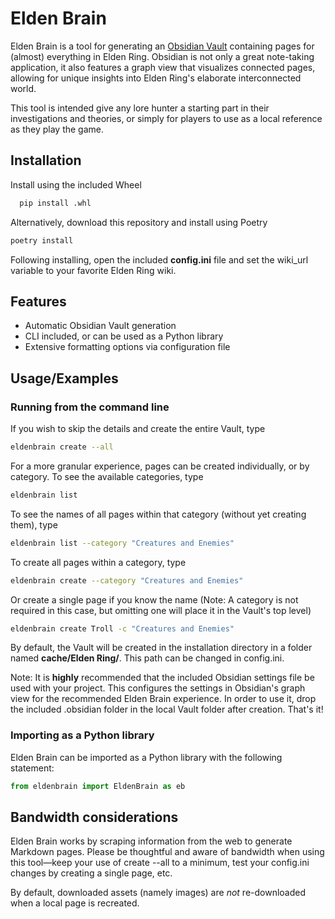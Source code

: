 
# Elden Brain

Elden Brain is a tool for generating an [Obsidian Vault](https://obsidian.md/) containing pages for (almost) everything in Elden Ring. Obsidian is not only a great note-taking application, it also features a graph view that visualizes connected pages, allowing for unique insights into Elden Ring's elaborate interconnected world.

This tool is intended give any lore hunter a starting part in their investigations and theories, or simply for players to use as a local reference as they play the game.


## Installation

Install using the included Wheel

```bash
  pip install .whl
```

Alternatively, download this repository and install using Poetry

```bash
poetry install
```

Following installing, open the included **config.ini** file and set the wiki_url variable to your favorite Elden Ring wiki.
## Features

- Automatic Obsidian Vault generation
- CLI included, or can be used as a Python library
- Extensive formatting options via configuration file


## Usage/Examples

### Running from the command line
If you wish to skip the details and create the entire Vault, type
```bash
eldenbrain create --all
```
For a more granular experience, pages can be created individually, or by category. To see the available categories, type
```bash
eldenbrain list
```
To see the names of all pages within that category (without yet creating them), type
```bash
eldenbrain list --category "Creatures and Enemies"
```
To create all pages within a category, type
```bash
eldenbrain create --category "Creatures and Enemies"
```
Or create a single page if you know the name (Note: A category is not required in this case, but omitting one will place it in the Vault's top level)
```bash
eldenbrain create Troll -c "Creatures and Enemies"
```

By default, the Vault will be created in the installation directory in a folder named **cache/Elden Ring/**. This path can be changed in config.ini.

Note: It is **highly** recommended that the included Obsidian settings file be used with your project. This configures the settings in Obsidian's graph view for the recommended Elden Brain experience. In order to use it, drop the included .obsidian folder in the local Vault folder after creation. That's it!

### Importing as a Python library

Elden Brain can be imported as a Python library with the following statement:

```python
from eldenbrain import EldenBrain as eb
```

## Bandwidth considerations

Elden Brain works by scraping information from the web to generate Markdown pages. Please be thoughtful and aware of bandwidth when using this tool—keep your use of create --all to a minimum, test your config.ini changes by creating a single page, etc.

By default, downloaded assets (namely images) are *not* re-downloaded when a local page is recreated.